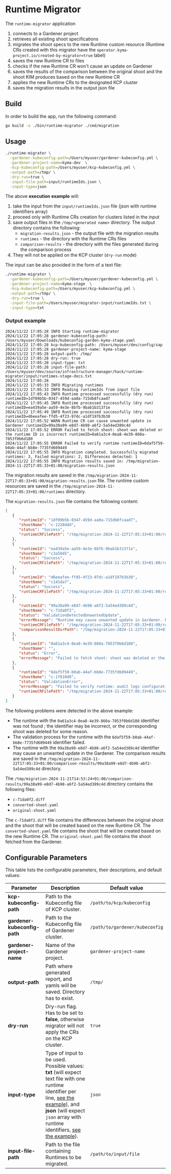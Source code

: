 # Runtime Migrator
The `runtime-migrator` application
1. connects to a Gardener project
2. retrieves all existing shoot specifications
3. migrates the shoot specs to the new Runtime custom resource (Runtime CRs created with this migrator have the `operator.kyma-project.io/created-by-migrator=true` label)
4. saves the new Runtime CR to files
5. checks if the new Runtime CR won't cause an update on Gardener
6. saves the results of the comparison between the original shoot and the shoot KIM produces based on the new Runtime CR
7. applies the new Runtime CRs to the designated KCP cluster
8. saves the migration results in the output json file

## Build

In order to build the app, run the following command:

```bash
go build -o ./bin/runtime-migrator ./cmd/migration
``` 

## Usage

```bash
./runtime-migrator \
  -gardener-kubeconfig-path=/Users/myuser/gardener-kubeconfig.yml \
  -gardener-project-name=kyma-dev  \
  -kcp-kubeconfig-path=/Users/myuser/kcp-kubeconfig.yml \
  -output-path=/tmp/ \
  -dry-run=true \
  -input-file-path=input/runtimeIds.json \
  -input-type=json
```

The above **execution example** will: 
1. take the input from the `input/runtimeIds.json` file (json with runtime identifiers array)
1. proceed only with Runtime CRs creation for clusters listed in the input 
1. save output files in the `/tmp/<generated name>` directory. The output directory contains the following:
    - `migration-results.json` - the output file with the migration results
    - `runtimes` - the directory with the Runtime CRs files
    - `comparison-results` - the directory with the files generated during the comparison process
1. They will not be applied on the KCP cluster (`dry-run` mode)

The input can be also provided in the form of a text file:
```bash
./runtime-migrator \
  -gardener-kubeconfig-path=/Users/myuser/gardener-kubeconfig.yml \
  -gardener-project-name=kyma-stage  \
  -kcp-kubeconfig-path=/Users/myuser/kcp-kubeconfig.yml \
  -output-path=/tmp/ \
  -dry-run=true \
  -input-file-path=/Users/myuser/migrator-input/runtimeIds.txt \
  -input-type=txt
```

### Output example

```
2024/11/22 17:05:28 INFO Starting runtime-migrator
2024/11/22 17:05:28 gardener-kubeconfig-path: /Users/myuser/Downloads/kubeconfig-garden-kyma-stage.yaml
2024/11/22 17:05:28 kcp-kubeconfig-path: /Users/myuser/dev/config/sap
2024/11/22 17:05:28 gardener-project-name: kyma-stage
2024/11/22 17:05:28 output-path: /tmp/
2024/11/22 17:05:28 dry-run: true
2024/11/22 17:05:28 input-type: txt
2024/11/22 17:05:28 input-file-path: /Users/myuser/dev/source/infrastructure-manager/hack/runtime-migrator/input/runtimes-stage-docs.txt
2024/11/22 17:05:28
2024/11/22 17:05:33 INFO Migrating runtimes
2024/11/22 17:05:33 INFO Reading runtimeIds from input file
2024/11/22 17:05:43 INFO Runtime processed successfully (dry run) runtimeID=1df09b5b-0347-459d-aa0a-715db8fcaad7
2024/11/22 17:05:45 INFO Runtime processed successfully (dry run) runtimeID=ea439a5e-aa59-4e3e-8bfb-9bab1b31371e
2024/11/22 17:05:49 INFO Runtime processed successfully (dry run) runtimeID=d6eeafee-ffd5-4f23-97dc-a1df197b3b30
2024/11/22 17:05:52 WARN Runtime CR can cause unwanted update in Gardener runtimeID=99a38a99-e8d7-4b98-a6f2-5a54ed389c4d
2024/11/22 17:05:52 ERROR Failed to fetch shoot: shoot was deleted or the runtime ID is incorrect runtimeID=0a61a3c4-0ea8-4e39-860a-7853f0b6d180
2024/11/22 17:05:55 ERROR Failed to verify runtime runtimeID=6daf5f59-b0ab-44af-bb8e-7735fd609449
2024/11/22 17:05:55 INFO Migration completed. Successfully migrated runtimes: 3, Failed migrations: 2, Differences detected: 1
2024/11/22 17:05:55 INFO Migration results saved in: /tmp/migration-2024-11-22T17:05:33+01:00/migration-results.json
```

The migration results are saved in the `/tmp/migration-2024-11-22T17:05:33+01:00/migration-results.json` file.
The runtime custom resources are saved in the `/tmp/migration-2024-11-22T17:05:33+01:00/runtimes` directory.

The `migration-results.json` file contains the following content:
```json
[
   {
      "runtimeId": "1df09b5b-0347-459d-aa0a-715db8fcaad7",
      "shootName": "c-1228ddd",
      "status": "Success",
      "runtimeCRFilePath": "/tmp/migration-2024-11-22T17:05:33+01:00/runtimes/1df09b5b-0347-459d-aa0a-715db8fcaad7.yaml"
   },
   {
      "runtimeId": "ea439a5e-aa59-4e3e-8bfb-9bab1b31371e",
      "shootName": "c3a59d5",
      "status": "Success",
      "runtimeCRFilePath": "/tmp/migration-2024-11-22T17:05:33+01:00/runtimes/ea439a5e-aa59-4e3e-8bfb-9bab1b31371e.yaml"
   },
   {
      "runtimeId": "d6eeafee-ffd5-4f23-97dc-a1df197b3b30",
      "shootName": "c141da7",
      "status": "Success",
      "runtimeCRFilePath": "/tmp/migration-2024-11-22T17:05:33+01:00/runtimes/d6eeafee-ffd5-4f23-97dc-a1df197b3b30.yaml"
   },
   {
      "runtimeId": "99a38a99-e8d7-4b98-a6f2-5a54ed389c4d",
      "shootName": "c-71da0f2",
      "status": "ValidationDetectedUnwantedUpdate",
      "errorMessage": "Runtime may cause unwanted update in Gardener. Please verify the runtime CR.",
      "runtimeCRFilePath": "/tmp/migration-2024-11-22T17:05:33+01:00/runtimes/99a38a99-e8d7-4b98-a6f2-5a54ed389c4d.yaml",
      "comparisonResultDirPath": "/tmp/migration-2024-11-22T17:05:33+01:00/comparison-results/99a38a99-e8d7-4b98-a6f2-5a54ed389c4d"
   },
   {
      "runtimeId": "0a61a3c4-0ea8-4e39-860a-7853f0b6d180",
      "shootName": "",
      "status": "Error",
      "errorMessage": "Failed to fetch shoot: shoot was deleted or the runtime ID is incorrect"
   },
   {
      "runtimeId": "6daf5f59-b0ab-44af-bb8e-7735fd609449",
      "shootName": "c-1f810d0",
      "status": "ValidationError",
      "errorMessage": "Failed to verify runtime: audit logs configuration not found: missing region: 'australiaeast' for providerType: 'azure'",
      "runtimeCRFilePath": "/tmp/migration-2024-11-22T17:05:33+01:00/runtimes/6daf5f59-b0ab-44af-bb8e-7735fd609449.yaml"
   }
]

```
The following problems were detected in the above example:
- The runtime with the `0a61a3c4-0ea8-4e39-860a-7853f0b6d180` identifier was not found ; the identifier may be incorrect, or the corresponding shoot was deleted for some reason.
- The validation process for the runtime with the `6daf5f59-b0ab-44af-bb8e-7735fd609449` identifier failed. 
- The runtime with the `99a38a99-e8d7-4b98-a6f2-5a54ed389c4d` identifier may cause an unwanted update in the Gardener. The comparison results are saved in the `/tmp/migration-2024-11-22T17:05:33+01:00/comparison-results/99a38a99-e8d7-4b98-a6f2-5a54ed389c4d` directory.


The `/tmp/migration-2024-11-21T14:53:24+01:00/comparison-results/99a38a99-e8d7-4b98-a6f2-5a54ed389c4d` directory contains the following files:
- `c-71da0f2.diff`
- `converted-shoot.yaml`
- `original-shoot.yaml` 

The `c-71da0f2.diff` file contains the differences between the original shoot and the shoot that will be created based on the new Runtime CR. The `converted-shoot.yaml` file contains the shoot that will be created based on the new Runtime CR. The `original-shoot.yaml` file contains the shoot fetched from the Gardener.

## Configurable Parameters

This table lists the configurable parameters, their descriptions, and default values:

| Parameter | Description                                                                                                                                                                                                                                                                         | Default value       |
|-----------|-------------------------------------------------------------------------------------------------------------------------------------------------------------------------------------------------------------------------------------------------------------------------------------|---------------------|
| **kcp-kubeconfig-path** | Path to the Kubeconfig file of KCP cluster.                                                                                                                                                                                                                                         | `/path/to/kcp/kubeconfig` |
| **gardener-kubeconfig-path** | Path to the Kubeconfig file of Gardener cluster.                                                                                                                                                                                                                                    | `/path/to/gardener/kubeconfig` |
| **gardener-project-name** | Name of the Gardener project.                                                                                                                                                                                                                                                       | `gardener-project-name` |
| **output-path** | Path where generated report, and yamls will be saved. Directory has to exist.                                                                                                                                                                                                       | `/tmp/`             |
| **dry-run** | Dry-run flag. Has to be set to **false**, otherwise migrator will not apply the CRs on the KCP cluster.                                                                                                                                                                             | `true`              |
| **input-type** | Type of input to be used. Possible values: **txt** (will expect text file with one runtime identifier per line, [see the example](input/runtimeids_sample.txt)), and **json** (will expect `json` array with runtime identifiers, [see the example](input/runtimeids_sample.json)). | `json`              |
| **input-file-path** | Path to the file containing Runtimes to be migrated.                                                                                                                                                                                                                                | `/path/to/input/file`                    |

